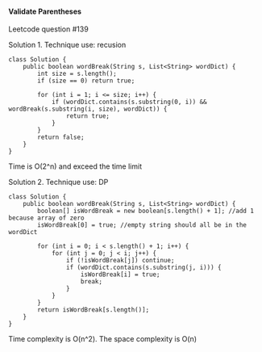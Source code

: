 #### Validate Parentheses
Leetcode question #139</br>

Solution 1. Technique use: recusion

```
class Solution {
    public boolean wordBreak(String s, List<String> wordDict) {
        int size = s.length();
        if (size == 0) return true;
        
        for (int i = 1; i <= size; i++) {
            if (wordDict.contains(s.substring(0, i)) && wordBreak(s.substring(i, size), wordDict)) {
                return true;
            }
        }
        return false;
    }
}
```
Time is O(2^n) and exceed the time limit

Solution 2. Technique use: DP

```
class Solution {
    public boolean wordBreak(String s, List<String> wordDict) {
        boolean[] isWordBreak = new boolean[s.length() + 1]; //add 1 because array of zero
        isWordBreak[0] = true; //empty string should all be in the wordDict
        
        for (int i = 0; i < s.length() + 1; i++) {
            for (int j = 0; j < i; j++) {
                if (!isWordBreak[j]) continue;
                if (wordDict.contains(s.substring(j, i))) {
                    isWordBreak[i] = true;
                    break;
                }
            }
        }
        return isWordBreak[s.length()];
    }
}
```
Time complexity is O(n^2). The space complexity is O(n)